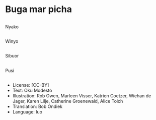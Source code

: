 # Buga mar picha

##
Nyako

##
Winyo

##
Sibuor

##
Pusi

##
* License: [CC-BY]
* Text: Oku Modesto
* Illustration: Rob Owen, Marleen Visser, Katrien Coetzer, Wiehan de Jager, Karen Lilje, Catherine Groenewald, Alice Toich
* Translation: Bob Ondiek
* Language: luo
